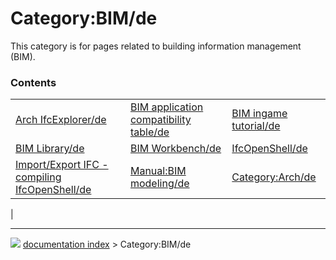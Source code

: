 # Category:BIM/de
This category is for pages related to building information management (BIM).

### Contents

|     |     |     |
| --- | --- | --- |
| [Arch IfcExplorer/de](Arch_IfcExplorer/de.md) | [BIM application compatibility table/de](BIM_application_compatibility_table/de.md) | [BIM ingame tutorial/de](BIM_ingame_tutorial/de.md) |
| [BIM Library/de](BIM_Library/de.md) | [BIM Workbench/de](BIM_Workbench/de.md) | [IfcOpenShell/de](IfcOpenShell/de.md) |
| [Import/Export IFC - compiling IfcOpenShell/de](Import/Export_IFC_-_compiling_IfcOpenShell/de.md) | [Manual:BIM modeling/de](Manual_BIM_modeling/de.md) | [Category:Arch/de](Category_Arch/de.md) |
|



---
![](images/Right_arrow.png) [documentation index](../README.md) > Category:BIM/de
